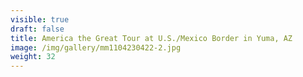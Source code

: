 ```yaml
---
visible: true
draft: false
title: America the Great Tour at U.S./Mexico Border in Yuma, AZ
image: /img/gallery/mm1104230422-2.jpg
weight: 32
---
```

